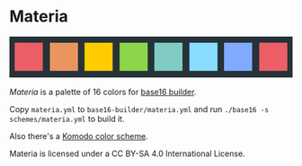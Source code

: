 Materia
=======

<p align="center">
    <img src="./palette.png">
</p>

*Materia* is a palette of 16 colors for [base16 builder](https://github.com/Komodo/base16-builder).

Copy `materia.yml` to `base16-builder/materia.yml` and run `./base16 -s schemes/materia.yml` to build it.

Also there's a [Komodo color scheme](https://github.com/Defman21/materia-komodo).

Materia is licensed under a CC BY-SA 4.0 International License.
